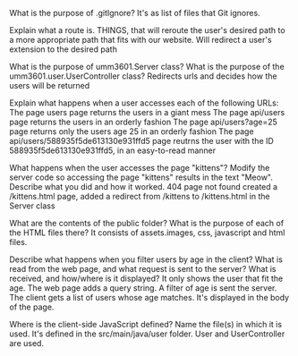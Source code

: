 What is the purpose of .gitIgnore?
    It's as list of files that Git ignores.

Explain what a route is.
    THINGS, that will reroute the user's desired path to a more appropriate path that fits with our website.
    Will redirect a user's extension to the desired path

What is the purpose of umm3601.Server class? What is the purpose of the umm3601.user.UserController class?
    Redirects urls and decides how the users will be returned

Explain what happens when a user accesses each of the following URLs:
The page users
    page returns the users in a giant mess
The page api/users
    page returns the users in an orderly fashion
The page api/users?age=25
    page returns only the users age 25 in an orderly fashion
The page api/users/588935f5de613130e931ffd5
    page reutrns the user with the ID 588935f5de613130e931ffd5, in an easy-to-read manner

What happens when the user accesses the page "kittens"? Modify the server code so accessing the
page "kittens" results in the text "Meow". Describe what you did and how it worked.
    404 page not found
    created a /kittens.html page, added a redirect from /kittens to /kittens.html in the Server class

What are the contents of the public folder? What is the purpose of each of the HTML files there?
    It consists of assets.images, css, javascript and html files.

Describe what happens when you filter users by age in the client? What is read from the web page,
and what request is sent to the server? What is received, and how/where is it displayed?
    It only shows the user that fit the age. The web page adds a query string. A filter of age is sent
    the server. The client gets a list of users whose age matches. It's displayed in the body of the page.

Where is the client-side JavaScript defined? Name the file(s) in which it is used.
    It's defined in the src/main/java/user folder. User and UserController are used.
